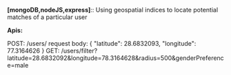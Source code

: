 **[mongoDB,nodeJS,express]**:: Using geospatial indices to locate potential matches of a particular user

**Apis:**

POST: /users/ 
request body:
{ "latitude": 28.6832093, "longitude": 77.3164626 }
GET: /users/filter?latitude=28.6832092&longitude=78.3164628&radius=500&genderPreference=male
